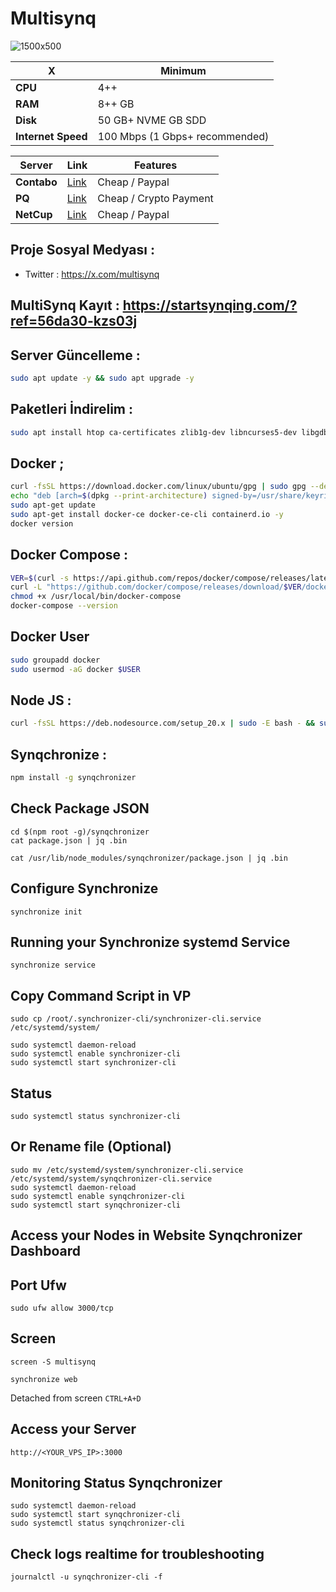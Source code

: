# Multisynq

![1500x500](https://github.com/user-attachments/assets/d51c1cc9-d5c2-460a-9571-74859194d5d6)

| X        | Minimum              |
|------------------|----------------------------|
| **CPU**          | 4++ |
| **RAM**          | 8++ GB                    |
| **Disk**      | 50 GB+ NVME GB SDD                   |
| **Internet Speed**      | 100 Mbps (1 Gbps+ recommended) |


| Server         | Link              | Features |
|------------------|----------------------------|----------------------------|
| **Contabo**          | [Link](https://www.dpbolvw.net/click-101330552-12454592)                     | Cheap / Paypal  |
| **PQ**      | [Link](https://pq.hosting/?from=627713)                  | Cheap / Crypto Payment |
| **NetCup**          | [Link](https://www.netcup.com/en/?ref=261820) | Cheap / Paypal |

## Proje Sosyal Medyası : 
- Twitter : https://x.com/multisynq

## MultiSynq Kayıt : https://startsynqing.com/?ref=56da30-kzs03j


## Server Güncelleme : 

```bash
sudo apt update -y && sudo apt upgrade -y
```
## Paketleri İndirelim :

```bash
sudo apt install htop ca-certificates zlib1g-dev libncurses5-dev libgdbm-dev libnss3-dev tmux iptables curl nvme-cli git wget make jq libleveldb-dev build-essential pkg-config ncdu tar clang bsdmainutils lsb-release libssl-dev libreadline-dev libffi-dev jq gcc screen file unzip lz4 -y
```

## Docker ; 

```bash
curl -fsSL https://download.docker.com/linux/ubuntu/gpg | sudo gpg --dearmor -o /usr/share/keyrings/docker-archive-keyring.gpg
echo "deb [arch=$(dpkg --print-architecture) signed-by=/usr/share/keyrings/docker-archive-keyring.gpg] https://download.docker.com/linux/ubuntu $(lsb_release -cs) stable" | sudo tee /etc/apt/sources.list.d/docker.list > /dev/null
sudo apt-get update
sudo apt-get install docker-ce docker-ce-cli containerd.io -y
docker version
```

## Docker Compose : 

```bash
VER=$(curl -s https://api.github.com/repos/docker/compose/releases/latest | grep tag_name | cut -d '"' -f 4)
curl -L "https://github.com/docker/compose/releases/download/$VER/docker-compose-$(uname -s)-$(uname -m)" -o /usr/local/bin/docker-compose
chmod +x /usr/local/bin/docker-compose
docker-compose --version
```

## Docker User

```bash
sudo groupadd docker
sudo usermod -aG docker $USER
```

## Node JS : 
```bash
curl -fsSL https://deb.nodesource.com/setup_20.x | sudo -E bash - && sudo apt install -y nodejs
```
## Synqchronize : 

```bash
npm install -g synqchronizer
```
## Check Package JSON
  ```
  cd $(npm root -g)/synqchronizer
  cat package.json | jq .bin
  ```
  ```
  cat /usr/lib/node_modules/synqchronizer/package.json | jq .bin
  ```
## Configure Synchronize
  ```
  synchronize init
  ```
## Running your Synchronize systemd Service
  ```
  synchronize service
  ```
  ## Copy Command Script in VP
  ```
  sudo cp /root/.synchronizer-cli/synchronizer-cli.service /etc/systemd/system/
  ```
  ```
  sudo systemctl daemon-reload
  sudo systemctl enable synchronizer-cli
  sudo systemctl start synchronizer-cli
  ```
## Status
  ```
  sudo systemctl status synchronizer-cli
  ```
## Or Rename file (Optional) ##
  ```
  sudo mv /etc/systemd/system/synchronizer-cli.service /etc/systemd/system/synqchronizer-cli.service
  sudo systemctl daemon-reload
  sudo systemctl enable synqchronizer-cli
  sudo systemctl start synqchronizer-cli
  ```
## Access your Nodes in Website Synqchronizer Dashboard

  ## Port Ufw
  ```
  sudo ufw allow 3000/tcp
  ```
  ## Screen
  ```
  screen -S multisynq
  ```
  ```
  synchronize web
  ```
  Detached from screen `CTRL+A+D`
  
  ## Access your Server
  ```
  http://<YOUR_VPS_IP>:3000
  ```
## Monitoring Status Synqchronizer
  ```
  sudo systemctl daemon-reload
  sudo systemctl start synqchronizer-cli
  sudo systemctl status synqchronizer-cli
  ```
  ## Check logs realtime for troubleshooting
  ```
  journalctl -u synqchronizer-cli -f
